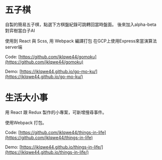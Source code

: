 # 五子棋
自製的簡易五子棋，點選下方棋盤紀錄可跳轉回當時盤面。
後來加入alpha-beta對弈樹當白子AI

使用到 React 與 Scss, 用 Webpack 編譯打包
在GCP上使用Express來當演算法server端

Code: [https://github.com/jklqwe44/gomoku](https://github.com/jklqwe44/gomoku)

Demo: [https://jklqwe44.github.io/go-mo-ku/](https://jklqwe44.github.io/go-mo-ku/)


# 生活大小事
用 React 跟 Redux 製作的小專案，可新增搜尋事件。

使用Webpack 打包。

Code: [https://github.com/jklqwe44/things-in-life](https://github.com/jklqwe44/things-in-life)

Demo: [https://jklqwe44.github.io/things-in-life/](https://jklqwe44.github.io/things-in-life/)